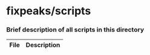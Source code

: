 # fixpeaks/scripts
### Brief description of all scripts in this directory

File | Description
--- | ---
